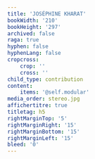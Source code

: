```yaml
---
title: 'JOSÉPHINE KHARAT'
bookWidth: '210'
bookHeight: '297'
archived: false
raga: true
hyphen: false
hyphenLang: false
cropcross:
    crop: ''
    cross: ''
child_type: contribution
content:
    items: '@self.modular'
media_order: stereo.jpg
affichertitre: true
titletag: h5
rightMarginTop: '5'
rightMarginRight: '15'
rightMarginBottom: '15'
rightMarginLeft: '15'
bleed: '0'
---
```


